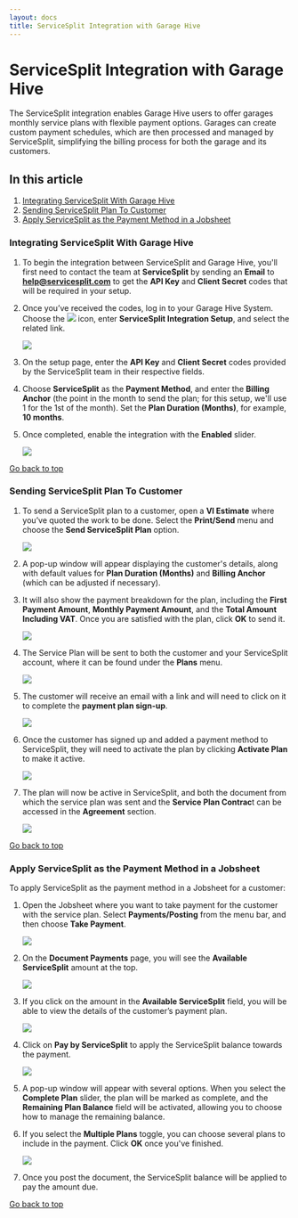 ```yaml
---
layout: docs
title: ServiceSplit Integration with Garage Hive
---
```


<a name="top"></a>

# ServiceSplit Integration with Garage Hive
The ServiceSplit integration enables Garage Hive users to offer garages monthly service plans with flexible payment options. Garages can create custom payment schedules, which are then processed and managed by ServiceSplit, simplifying the billing process for both the garage and its customers. 

## In this article
1. [Integrating ServiceSplit With Garage Hive](#integrating-servicesplit-with-garage-hive)
2. [Sending ServiceSplit Plan To Customer](#sending-servicesplit-plan-to-customer)
3. [Apply ServiceSplit as the Payment Method in a Jobsheet](#apply-servicesplit-as-the-payment-method-in-a-jobsheet)

### Integrating ServiceSplit With Garage Hive
1. To begin the integration between ServiceSplit and Garage Hive, you'll first need to contact the team at **ServiceSplit** by sending an **Email** to [**help@servicesplit.com**](mailto:help@servicesplit.com) to get the **API Key** and **Client Secret** codes that will be required in your setup.
2. Once you’ve received the codes, log in to your Garage Hive System. Choose the ![](media/search_icon.png) icon, enter **ServiceSplit Integration Setup**, and select the related link.

   ![](media/garagehive-servicesplit-integration1.png)

3. On the setup page, enter the **API Key** and **Client Secret** codes provided by the ServiceSplit team in their respective fields. 
4. Choose **ServiceSplit** as the **Payment Method**, and enter the **Billing Anchor** (the point in the month to send the plan; for this setup, we'll use 1 for the 1st of the month). Set the **Plan Duration (Months)**, for example, **10 months**.
5. Once completed, enable the integration with the **Enabled** slider.

   ![](media/garagehive-servicesplit-integration2.png)


[Go back to top](#top)

### Sending ServiceSplit Plan To Customer
1. To send a ServiceSplit plan to a customer, open a **VI Estimate** where you’ve quoted the work to be done. Select the **Print/Send** menu and choose the **Send ServiceSplit Plan** option.

   ![](media/garagehive-send-servicesplit-plan1.png)

2. A pop-up window will appear displaying the customer's details, along with default values for **Plan Duration (Months)** and **Billing Anchor** (which can be adjusted if necessary). 
3. It will also show the payment breakdown for the plan, including the **First Payment Amount**, **Monthly Payment Amount**, and the **Total Amount Including VAT**. Once you are satisfied with the plan, click **OK** to send it.

   ![](media/garagehive-send-servicesplit-plan2.png)

4. The Service Plan will be sent to both the customer and your ServiceSplit account, where it can be found under the **Plans** menu.

   ![](media/garagehive-send-servicesplit-plan3.png)

5. The customer will receive an email with a link and will need to click on it to complete the **payment plan sign-up**.

   ![](media/garagehive-send-servicesplit-plan4.png)

6. Once the customer has signed up and added a payment method to ServiceSplit, they will need to activate the plan by clicking **Activate Plan** to make it active.

   ![](media/garagehive-send-servicesplit-plan5.png)

7. The plan will now be active in ServiceSplit, and both the document from which the service plan was sent and the **Service Plan Contrac**t can be accessed in the **Agreement** section.

   ![](media/garagehive-send-servicesplit-plan6.png)
   

[Go back to top](#top)

### Apply ServiceSplit as the Payment Method in a Jobsheet
To apply ServiceSplit as the payment method in a Jobsheet for a customer:
1. Open the Jobsheet where you want to take payment for the customer with the service plan. Select **Payments/Posting** from the menu bar, and then choose **Take Payment**.

   ![](media/garagehive-apply-servicesplit-plan1.png)

2. On the **Document Payments** page, you will see the **Available ServiceSplit** amount at the top.

   ![](media/garagehive-apply-servicesplit-plan2.png)

3. If you click on the amount in the **Available ServiceSplit** field, you will be able to view the details of the customer’s payment plan. 

   ![](media/garagehive-apply-servicesplit-plan3.png)

4. Click on **Pay by ServiceSplit** to apply the ServiceSplit balance towards the payment.

   ![](media/garagehive-apply-servicesplit-plan4.png)

5. A pop-up window will appear with several options. When you select the **Complete Plan** slider, the plan will be marked as complete, and the **Remaining Plan Balance** field will be activated, allowing you to choose how to manage the remaining balance.
6. If you select the **Multiple Plans** toggle, you can choose several plans to include in the payment. Click **OK** once you've finished.
 
   ![](media/garagehive-apply-servicesplit-plan5.png)

7. Once you post the document, the ServiceSplit balance will be applied to pay the amount due.


[Go back to top](#top)